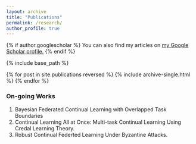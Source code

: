 ```yaml
---
layout: archive
title: "Publications"
permalink: /research/
author_profile: true
---
```


{% if author.googlescholar %}
  You can also find my articles on <u><a href="{{author.googlescholar}}">my Google Scholar profile</a>.</u>
{% endif %}

{% include base_path %}

{% for post in site.publications reversed %}
  {% include archive-single.html %}
{% endfor %}

### On-going Works
1. Bayesian Federated Continual Learning with Overlapped Task Boundaries
2. Continual Learning All at Once: Multi-task Continual Learning Using Credal Learning Theory.
3. Robust Continual Federted Learning Under Byzantine Attacks. 
<!-- 3. A Generalized Approach to Continual Learning Beyond Model Architectures. -->
<!-- 3. Continual Learning Beyond Model Architectures: A Generalization Approach  -->


<!-- ### Thesis and Project Reports:
1. Summer Research Thesis on Computer Vision at ECSU, ISI Kolkata. <a href="../files/Image_dehazing_report.pdf" target="_blank">[pdf]</a>
2. Masters Thesis. <a href="../files/Satish_MS_Thesis.pdf" target="_blank">[pdf]</a>
3. Report on Comparison between Different second-orer optimization algorithms.<a href="../files/Satish_MS_Thesis.pdf" target="_blank">[pdf]</a> -->

<!-- <embed src="../files/Image_dehazing_report.pdf" type="application/pdf" frameBorder="0" scrolling="auto" height="100%"
  width="100%"></embed> -->


